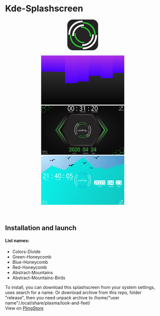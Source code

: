 # Kde-Splashscreen

<div>
    <p align="center">
        <img src="https://github.com/Night-Soft/readme/blob/master/Kde-Splashscreen/icon.svg" width="100" height="100">
    </p>
    <p align="center">
        <img src="https://github.com/Night-Soft/readme/blob/master/Kde-Splashscreen/Colors-Divide.png" width="270" height="160">
        <img src="https://github.com/Night-Soft/readme/blob/master/Kde-Splashscreen/splashHoneycombs.png" width="270" height="160">
        <img src="https://github.com/Night-Soft/readme/blob/master/Kde-Splashscreen/splashBirds.png" width="270" height="160">
    </p>
    <br>
    <h2 >Installation and launch</h2>
    <h4>List names:</h4>
    <ul>
        <li>Colors-Divide</li>
        <li>Green-Honeycomb</li>
        <li>Blue-Honeycomb</li>
        <li>Red-Honeycomb</li>    
        <li>Abstract-Mountains</li>
        <li>Abstract-Mountains-Birds</li>
    </ul>
    <p>
        To install, you can download this splashscreen from your system settings, uses search for a name.
        Or download archive from this repo, folder "release", then you need unpack archive to /home/"user name"/.local/share/plasma/look-and-feel/
        <br>
        View on
        <a href="https://www.pling.com/u/night-app/">PlingStore</a>
    </p>
</div>
